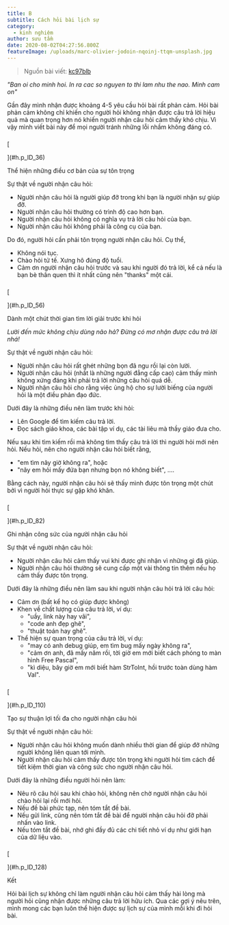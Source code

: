 ```yaml
---
title: B
subtitle: Cách hỏi bài lịch sự
category:
  - kinh nghiệm
author: sưu tầm
date: 2020-08-02T04:27:56.800Z
featureImage: /uploads/marc-olivier-jodoin-nqoinj-ttqm-unsplash.jpg
---
```


> Nguồn bài viết: [kc97blb](https://sites.google.com/site/kc97blb/home/huong-dan-cach-hoi-bai-lich-su)

_"Ban oi cho minh hoi. In ra cac so nguyen to thi lam nhu the nao. Minh cam on"_

Gần đây mình nhận được khoảng 4-5 yêu cầu hỏi bài rất phản cảm. Hỏi bài phản cảm không chỉ khiến cho người hỏi không nhận được câu trả lời hiệu quả mà quan trọng hơn nó khiến người nhận câu hỏi cảm thấy khó chịu. Vì vậy mình viết bài này để mọi người tránh những lỗi nhầm không đáng có.

### 

[

](#h.p_ID_36)

Thể hiện những điều cơ bản của sự tôn trọng

Sự thật về người nhận câu hỏi:

*   Người nhận câu hỏi là người giúp đỡ trong khi bạn là người nhận sự giúp đỡ.
*   Người nhận câu hỏi thường có trình độ cao hơn bạn.
*   Người nhận câu hỏi không có nghĩa vụ trả lời câu hỏi của bạn.
*   Người nhận câu hỏi không phải là công cụ của bạn.

Do đó, người hỏi cần phải tôn trọng người nhận câu hỏi. Cụ thể,

*   Không nói tục.
*   Chào hỏi tử tế. Xưng hô đúng độ tuổi.
*   Cảm ơn người nhận câu hỏi trước và sau khi người đó trả lời, kể cả nếu là bạn bè thân quen thì ít nhất cũng nên "thanks" một cái.

### 

[

](#h.p_ID_56)

Dành một chút thời gian tìm lời giải trước khi hỏi

_Lười đến mức không chịu dùng não hả? Đừng có mơ nhận được câu trả lời nhá!_

Sự thật về người nhận câu hỏi:

*   Người nhận câu hỏi rất ghét những bọn đã ngu rồi lại còn lười.
*   Người nhận câu hỏi (nhất là những người đẳng cấp cao) cảm thấy mình không xứng đáng khi phải trả lời những câu hỏi quá dễ.
*   Người nhận câu hỏi cho rằng việc ủng hộ cho sự lười biếng của người hỏi là một điều phản đạo đức.

Dưới đây là những điều nên làm trước khi hỏi:

*   Lên Google để tìm kiếm câu trả lời.
*   Đọc sách giáo khoa, các bài tập ví dụ, các tài liêu mà thầy giáo đưa cho.

Nếu sau khi tìm kiếm rồi mà không tìm thấy câu trả lời thì người hỏi mới nên hỏi. Nếu hỏi, nên cho người nhận câu hỏi biết rằng,

*   "em tìm nãy giờ không ra", hoặc
*   "nãy em hỏi mấy đứa bạn nhưng bọn nó không biết", ....

Bằng cách này, người nhận câu hỏi sẽ thấy mình được tôn trọng một chút bởi vì người hỏi thực sự gặp khó khăn.

### 

[

](#h.p_ID_82)

Ghi nhận công sức của người nhận câu hỏi

Sự thật về người nhận câu hỏi:

*   Người nhận câu hỏi cảm thấy vui khi được ghi nhận vì những gì đã giúp.
*   Người nhận câu hỏi thường sẽ cung cấp một vài thông tin thêm nếu họ cảm thấy được tôn trọng.

Dưới đây là những điều nên làm sau khi người nhận câu hỏi trả lời câu hỏi:

*   Cảm ơn (bất kể họ có giúp được không)
*   Khen về chất lượng của câu trả lời, ví dụ:
    *   "uầy, link này hay vãi",
    *   "code anh đẹp ghê",
    *   "thuật toán hay ghê".
*   Thể hiện sự quan trọng của câu trả lời, ví dụ:
    *   "may có anh debug giúp, em tìm bug mấy ngày không ra",
    *   "cảm ơn anh, đã mấy năm rồi, tời giờ em mới biết cách phóng to màn hình Free Pascal",
    *   "kì diệu, bây giờ em mới biết hàm StrToInt, hồi trước toàn dùng hàm Val".

### 

[

](#h.p_ID_110)

Tạo sự thuận lợi tối đa cho người nhận câu hỏi

Sự thật về người nhận câu hỏi:

*   Người nhận câu hỏi không muốn dành nhiều thời gian để giúp đỡ những người không liên quan tới mình.
*   Người nhận câu hỏi cảm thấy được tôn trọng khi người hỏi tìm cách để tiết kiệm thời gian và công sức cho người nhận câu hỏi.

Dưới đây là những điều người hỏi nên làm:

*   Nêu rõ câu hỏi sau khi chào hỏi, không nên chờ người nhận câu hỏi chào hỏi lại rồi mới hỏi.
*   Nếu đề bài phức tạp, nên tóm tắt đề bài.
*   Nếu gửi link, cũng nên tóm tắt đề bài để người nhận câu hỏi đỡ phải nhấn vào link.
*   Nếu tóm tắt đề bài, nhớ ghi đầy đủ các chi tiết nhỏ ví dụ như giới hạn của dữ liệu vào.

### 

[

](#h.p_ID_128)

Kết

Hỏi bài lịch sự không chỉ làm người nhận câu hỏi cảm thấy hài lòng mà người hỏi cũng nhận được những câu trả lời hữu ích. Qua các gợi ý nêu trên, mình mong các bạn luôn thể hiện được sự lịch sự của mình mỗi khi đi hỏi bài.